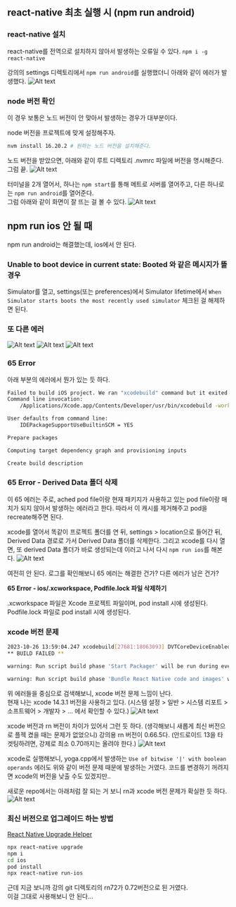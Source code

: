 ## react-native 최초 실행 시 (npm run android)

### react-native 설치

react-native를 전역으로 설치하지 않아서 발생하는 오류일 수 있다.
`npm i -g react-native`

강의의 settings 디렉토리에서 `npm run android`를 실행했더니 아래와 같이 에러가 발생했다.
![Alt text](image-22.png)

### node 버전 확인

이 경우 보통은 노드 버전이 안 맞아서 발생하는 경우가 대부분이다.

node 버전을 프로젝트에 맞게 설정해주자.

```bash
nvm install 16.20.2 # 원하는 노드 버전을 설치해준다.
```

노드 버전을 받았으면, 아래와 같이 루트 디렉토리 .nvmrc 파일에 버전을 명시해준다. 그럼 끝.
![Alt text](image-23.png)

터미널을 2개 열어서, 하나는 `npm start`를 통해 메트로 서버를 열어주고, 다른 하나로는 `npm run android`를 열어준다.<br>
그럼 아래와 같이 화면이 잘 뜨는 걸 볼 수 있다.
![Alt text](image-25.png)

## npm run ios 안 될 때

npm run android는 해결했는데, ios에서 안 된다.

### Unable to boot device in current state: Booted 와 같은 메시지가 뜰 경우

Simulator를 열고, settings(또는 preferences)에서 Simulator lifetime에서 `When Simulator starts boots the most recently used simulator` 체크된 걸 해제하면 된다.

### 또 다른 에러

![Alt text](image-26.png)
![Alt text](image-27.png)
![Alt text](image-28.png)

### 65 Error

아래 부분의 에러에서 뭔가 있는 듯 하다.

```bash
Failed to build iOS project. We ran "xcodebuild" command but it exited with error code 65. To debug build logs further, consider building your app with Xcode.app, by opening FoodDeliveryApp.xcworkspace.
Command line invocation:
    /Applications/Xcode.app/Contents/Developer/usr/bin/xcodebuild -workspace FoodDeliveryApp.xcworkspace -configuration Debug -scheme FoodDeliveryApp -destination id=10D1B3E9-A20A-4B51-B1F1-F84B31A6B072

User defaults from command line:
    IDEPackageSupportUseBuiltinSCM = YES

Prepare packages

Computing target dependency graph and provisioning inputs

Create build description
```

### 65 Error - Derived Data 폴더 삭제

이 65 에러는 주로, ached pod file이랑 현재 패키지가 사용하고 있는 pod file이랑 매치가 되지 않아서 발생하는 에러라고 한다. 따라서 이 캐시를 제거해주고 pod을 recreate해주면 된다.

xcode를 열어서 똑같이 프로젝트 폴더를 연 뒤, settings > location으로 들어간 뒤, Derived Data 경로로 가서 Derived Data 폴더를 삭제한다. 그리고 xcode를 다시 열면, 또 derived Data 폴더가 바로 생성되는데 이러고 나서 다시 `npm run ios`를 해본다.
![Alt text](image-30.png)

여전히 안 된다. 로그를 확인해보니 65 에러는 해결한 건가? 다른 에러가 남은 건가?

**65 Error - ios/.xcworkspace, Podfile.lock 파일 삭제하기**

.xcworkspace 파일은 Xcode 프로젝트 파일이며, pod install 시에 생성된다.<br>
Podfile.lock 파일로 pod install 시에 생성된다.

### xcode 버전 문제

```bash
2023-10-26 13:59:04.247 xcodebuild[27681:18063093] DVTCoreDeviceEnabledState: DVTCoreDeviceEnabledState_Disabled set via user default (DVTEnableCoreDevice=disabled)
** BUILD FAILED **
```

```bash
warning: Run script build phase 'Start Packager' will be run during every build because it does not specify any outputs. To address this warning, either add output dependencies to the script phase, or configure it to run in every build by unchecking "Based on dependency analysis" in the script phase.

warning: Run script build phase 'Bundle React Native code and images' will be run during every build because it does not specify any outputs. To address this warning, either add output dependencies to the script phase, or configure it to run in every build by unchecking "Based on dependency analysis" in the script phase.

```

위 에러들을 중심으로 검색해보니, xcode 버전 문제 느낌이 난다.<br>
현재 나는 xcode 14.3.1 버전을 사용하고 있다. (시스템 설정 > 일반 > 시스템 리포트 > 소프트웨어 > 개발자 > ... 에서 확인할 수 있다.)
![Alt text](image-29.png)

xcode 버전과 rn 버전이 차이가 있어서 그런 듯 하다. (생각해보니 새롭게 최신 버전으로 플젝 켰을 때는 문제가 없었으니)
강의용 rn 버전이 0.66.5다. (안드로이드 13을 타겟팅하려면, 강제로 최소 0.70까지는 올려야 한다.)
![Alt text](image-31.png)

xcode로 실행해보니, yoga.cpp에서 발생하는 `Use of bitwise '|' with boolean operands` 에러도 위와 같이 버전 문제 때문에 발생하는 거였다. 코드를 변경하기 꺼려지면 xcode의 버전을 낮출 수도 있겠지만..

새로운 repo에서는 아래처럼 잘 되는 거 보니 rn과 xcode 버전 문제가 확실한 듯 하다.
![Alt text](image-32.png)

### 최신 버전으로 업그레이드 하는 방법

[React Native Upgrade Helper](https://react-native-community.github.io/upgrade-helper/)

```bash
npx react-native upgrade
npm i
cd ios
pod install
npx react-native run-ios
```

근데 지금 보니까 강의 git 디렉토리의 rn72가 0.72버전으로 된 거였다.<br>
이걸 그대로 사용해보니 안 된다...
